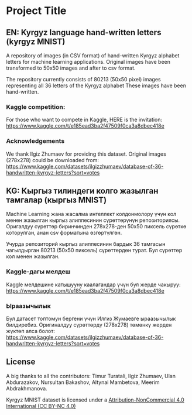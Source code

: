 
# Project Title

## EN: Kyrgyz language hand-written letters (kyrgyz MNIST)

A repository of images (in CSV format) of hand-written Kyrgyz alphabet letters for machine learning applications. Original images have been transformed to 50x50 images and after to csv format. 

The repository currently consists of 80213 (50x50 pixel) images representing all 36 letters of the Kyrgyz alphabet These images have been hand-written.

### Kaggle competition:
For those who want to compete in Kaggle, HERE is the invitation: https://www.kaggle.com/t/e185ead3ba2f47509f0ca3a8dbec418e


### Acknowledgements

We thank Ilgiz Zhumaev for providing this dataset.
Original images (278х278) could be downloaded from: https://www.kaggle.com/datasets/ilgizzhumaev/database-of-36-handwritten-kyrgyz-letters?sort=votes

## KG: Кыргыз тилиндеги колго жазылган тамгалар (кыргыз MNIST)

Machine Learning жана жасалма интеллект колдонмолору үчүн кол менен жазылган кыргыз алиппесинин сүрөттөрүнүн репозиториясы. Оригалдуу сүрөттөр биринчинден 278x278-ден 50х50 пиксель сүрөткө которулган, анан csv форматына өзгөртүлгөн.

Учурда репозиторий кыргыз алиппесинин бардык 36 тамгасын чагылдырган 80213 (50x50 пиксель) сүрөттөрдөн турат. Бул сүрөттөр кол менен жазылган.

### Kaggle-дагы мелдеш
Kaggle мелдешине катышууну каалагандар үчүн бул жерде чакыруу: https://www.kaggle.com/t/e185ead3ba2f47509f0ca3a8dbec418e


### Ыраазычылык
Бул датасет топтомун бергени үчүн Илгиз Жумаевге ыраазычылык билдиребиз.
Оригиналдуу сүрөттөрдү (278х278) төмөнкү жерден жүктөп алса болот: https://www.kaggle.com/datasets/ilgizzhumaev/database-of-36-handwritten-kyrgyz-letters?sort=votes



## License

A big thanks to all the contributors: Timur Turatali, Ilgiz Zhumaev, Ulan Abdurazakov, Nursultan Bakashov, Altynai Mambetova, Meerim Abdrakhmanova.


Kyrgyz MNIST dataset is licensed under a [Attribution-NonCommercial 4.0 International (CC BY-NC 4.0)](https://creativecommons.org/licenses/by-nc/4.0/)
